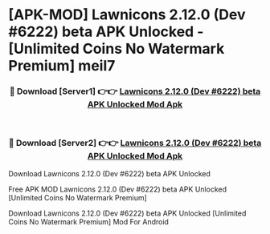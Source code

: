 # [APK-MOD] Lawnicons 2.12.0 (Dev #6222) beta APK Unlocked - [Unlimited Coins No Watermark Premium] meil7



<div align="center">
<h3>🔴 Download [Server1] 👉👉 <a href="https://momento.my/?title=Lawnicons_2.12.0_(Dev_#6222)_beta_APK_Unlocked">Lawnicons 2.12.0 (Dev #6222) beta APK Unlocked Mod Apk</a></h3><br>

<h3>🔴 Download [Server2] 👉👉 <a href="https://momento.my/?title=Lawnicons_2.12.0_(Dev_#6222)_beta_APK_Unlocked">Lawnicons 2.12.0 (Dev #6222) beta APK Unlocked Mod Apk</a></h3>
</div>



Download Lawnicons 2.12.0 (Dev #6222) beta APK Unlocked 

Free APK MOD Lawnicons 2.12.0 (Dev #6222) beta APK Unlocked [Unlimited Coins No Watermark Premium]

Download Lawnicons 2.12.0 (Dev #6222) beta APK Unlocked [Unlimited Coins No Watermark Premium] Mod For Android
